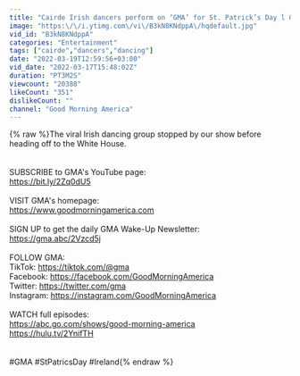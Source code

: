 ```yaml
---
title: "Cairde Irish dancers perform on ‘GMA’ for St. Patrick’s Day l GMA"
image: "https:\/\/i.ytimg.com\/vi\/B3kN8KNdppA\/hqdefault.jpg"
vid_id: "B3kN8KNdppA"
categories: "Entertainment"
tags: ["cairde","dancers","dancing"]
date: "2022-03-19T12:59:56+03:00"
vid_date: "2022-03-17T15:48:02Z"
duration: "PT3M2S"
viewcount: "20388"
likeCount: "351"
dislikeCount: ""
channel: "Good Morning America"
---
```

{% raw %}The viral Irish dancing group stopped by our show before heading off to the White House.<br /><br /><br />SUBSCRIBE to GMA's YouTube page:  <br /><a rel="nofollow" target="blank" href="https://bit.ly/2Zq0dU5">https://bit.ly/2Zq0dU5</a> <br /><br />VISIT GMA's homepage: <br /><a rel="nofollow" target="blank" href="https://www.goodmorningamerica.com">https://www.goodmorningamerica.com</a><br /><br />SIGN UP to get the daily GMA Wake-Up Newsletter: <br /><a rel="nofollow" target="blank" href="https://gma.abc/2Vzcd5j">https://gma.abc/2Vzcd5j</a><br /><br />FOLLOW GMA:<br />TikTok: <a rel="nofollow" target="blank" href="https://tiktok.com/@gma">https://tiktok.com/@gma</a><br />Facebook: <a rel="nofollow" target="blank" href="https://facebook.com/GoodMorningAmerica">https://facebook.com/GoodMorningAmerica</a><br />Twitter: <a rel="nofollow" target="blank" href="https://twitter.com/gma">https://twitter.com/gma</a><br />Instagram: <a rel="nofollow" target="blank" href="https://instagram.com/GoodMorningAmerica">https://instagram.com/GoodMorningAmerica</a><br /><br />WATCH full episodes:<br /><a rel="nofollow" target="blank" href="https://abc.go.com/shows/good-morning-america">https://abc.go.com/shows/good-morning-america</a><br /><a rel="nofollow" target="blank" href="https://hulu.tv/2YnifTH">https://hulu.tv/2YnifTH</a><br /><br /><br />#GMA #StPatricsDay #Ireland{% endraw %}
